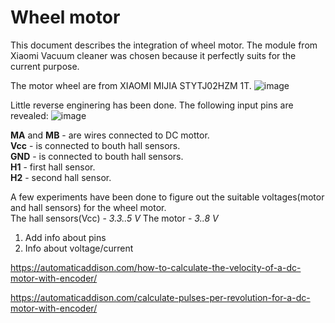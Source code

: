 # Wheel motor
This document describes the integration of wheel motor. The module from Xiaomi Vacuum cleaner was chosen because it perfectly suits for the current purpose.

The motor wheel are from XIAOMI MIJIA STYTJ02HZM 1T.
![image](https://user-images.githubusercontent.com/39415360/140542558-f65f8d80-ed7f-4747-baa6-fe30600e59d4.png)


Little reverse enginering has been done. The following input pins are revealed:
![image](https://user-images.githubusercontent.com/39415360/140587418-a47e9df6-952d-4b95-ab0b-c5e2ae16635b.png)

**MA** and **MB** - are wires connected to DC mottor.</br>
**Vcc** - is connected to bouth hall sensors.</br>
**GND** - is connected to bouth hall sensors.</br>
**H1** - first hall sensor.</br>
**H2** - second hall sensor.</br>

A few experiments have been done to figure out the suitable voltages(motor and hall sensors) for the wheel motor.</br>
The hall sensors(Vcc) - *3.3..5 V*
The motor - *3..8 V*

1. Add info about pins
2. Info about voltage/current

https://automaticaddison.com/how-to-calculate-the-velocity-of-a-dc-motor-with-encoder/

https://automaticaddison.com/calculate-pulses-per-revolution-for-a-dc-motor-with-encoder/
